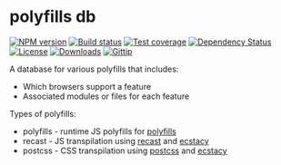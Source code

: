 
# polyfills db

[![NPM version][npm-image]][npm-url]
[![Build status][travis-image]][travis-url]
[![Test coverage][coveralls-image]][coveralls-url]
[![Dependency Status][david-image]][david-url]
[![License][license-image]][license-url]
[![Downloads][downloads-image]][downloads-url]
[![Gittip][gittip-image]][gittip-url]


A database for various polyfills that includes:

- Which browsers support a feature
- Associated modules or files for each feature

Types of polyfills:

- polyfills - runtime JS polyfills for [polyfills](http://github.com/polyfills/polyfills)
- recast - JS transpilation using [recast](https://github.com/benjamn/recast) and [ecstacy](https://github.com/polyfills/ecstacy)
- postcss - CSS transpilation using [postcss](https://github.com/postcss/postcss) and [ecstacy](https://github.com/polyfills/ecstacy)

[npm-image]: https://img.shields.io/npm/v/polyfills-db.svg?style=flat-square
[npm-url]: https://npmjs.org/package/polyfills-db
[github-tag]: http://img.shields.io/github/tag/polyfills/db.svg?style=flat-square
[github-url]: https://github.com/polyfills/db/tags
[travis-image]: https://img.shields.io/travis/polyfills/db.svg?style=flat-square
[travis-url]: https://travis-ci.org/polyfills/db
[coveralls-image]: https://img.shields.io/coveralls/polyfills/db.svg?style=flat-square
[coveralls-url]: https://coveralls.io/r/polyfills/db?branch=master
[david-image]: http://img.shields.io/david/polyfills/db.svg?style=flat-square
[david-url]: https://david-dm.org/polyfills/db
[license-image]: http://img.shields.io/npm/l/polyfills-db.svg?style=flat-square
[license-url]: LICENSE
[downloads-image]: http://img.shields.io/npm/dm/polyfills-db.svg?style=flat-square
[downloads-url]: https://npmjs.org/package/polyfills-db
[gittip-image]: https://img.shields.io/gittip/jonathanong.svg?style=flat-square
[gittip-url]: https://www.gittip.com/jonathanong/
